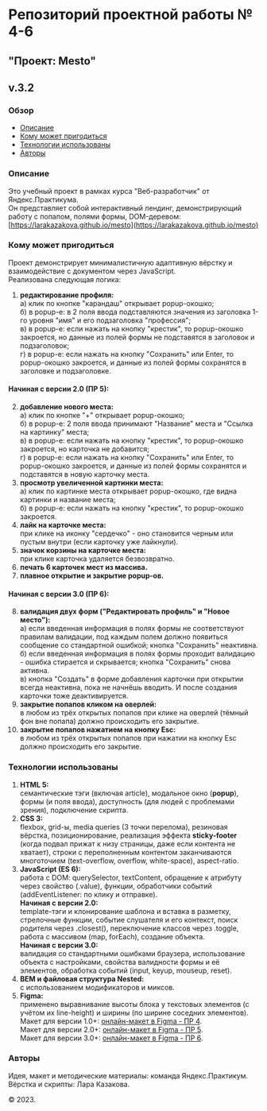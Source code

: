 # Репозиторий проектной работы № 4-6

## "Проект: Mesto"

**v.3.2**
----------

### Обзор
* [Описание](#Описание)
* [Кому может пригодиться](#Кому-может-пригодиться)
* [Технологии использованы](#Технологии-использованы)
* [Авторы](#Авторы)

### Описание
Это учебный проект в рамках курса "Веб-разработчик" от Яндекс.Практикума.<br>
Он представляет собой интерактивный лендинг, демонстрирующий работу с попапом, полями формы, DOM-деревом:
[https://larakazakova.github.io/mesto](https://larakazakova.github.io/mesto)

### Кому может пригодиться
Проект демонстрирует минималистичную адаптивную вёрстку и взаимодействие с документом через JavaScript.<br>
Реализована следующая логика:<br>
1. **редактирование профиля:**<br>
а) клик по кнопке "карандаш" открывает popup-окошко;<br>
б) в popup-е: в 2 поля ввода подставляются значения из заголовка 1-го уровня "имя" и его подзаголовка "профессия";<br>
в) в popup-е: если нажать на кнопку "крестик", то popup-окошко закроется, но данные из полей формы не подставятся в заголовок и подзаголовок;<br>
г) в popup-е: если нажать на кнопку "Сохранить" или Enter, то popup-окошко закроется, и данные из полей формы сохранятся в заголовке и подзаголовке.<br>
#### Начиная с версии 2.0 (ПР 5):
2. **добавление нового места:**<br>
а) клик по кнопке "+" открывает popup-окошко;<br>
б) в popup-е: 2 поля ввода принимают "Название" места и "Ссылка на картинку" места;<br>
в) в popup-е: если нажать на кнопку "крестик", то popup-окошко закроется, но карточка не добавится;<br>
г) в popup-е: если нажать на кнопку "Сохранить" или Enter, то popup-окошко закроется, и данные из полей формы сохранятся и подставятся в новую карточку места.<br>
3. **просмотр увеличенной картинки места:**<br>
а) клик по картинке места открывает popup-окошко, где видна картинки и название места;<br>
б) в popup-е: если нажать на кнопку "крестик", то popup-окошко закроется.<br>
4. **лайк на карточке места:**<br>
при клике на иконку "сердечко" - оно становится черным или пустым внутри (если карточку уже лайкнули).<br>
5. **значок корзины на карточке места:**<br>
при клике карточка удаляется безвозвратно.<br>
6. **печать 6 карточек мест из массива.**<br>
7. **плавное открытие и закрытие popup-ов.**
#### Начиная с версии 3.0 (ПР 6):
8. **валидация двух форм ("Редактировать профиль" и "Новое место"):**<br>
а) если введенная информация в полях формы не соответствуют правилам валидации, под каждым полем должно появиться сообщение со стандартной ошибкой; кнопка "Сохранить" неактивна.<br>
б) если введенная информация в полях формы проходит валидацию - ошибка стирается и скрывается; кнопка "Сохранить" снова активна.<br>
в) кнопка "Создать" в форме добавления карточки при открытии всегда неактивна, пока не начнёшь вводить. И после создания карточки тоже деактивируется.<br>
9. **закрытие попапов кликом на оверлей:**<br>
в любом из трёх открытых попапов при клике на оверлей (тёмный фон вне попапа) должно происходить его закрытие.<br>
10. **закрытие попапов нажатием на кнопку Esc:**<br>
в любом из трёх открытых попапов при нажатии на кнопку Esc должно происходить его закрытие.<br>


### Технологии использованы
1. **HTML 5:**<br>
семантические тэги (включая article), модальное окно (**popup**), формы (и поля ввода), доступность (для людей с проблемами зрения), подключение скрипта.<br>
2. **CSS 3:**<br>
flexbox, grid-ы, media queries (3 точки перелома), резиновая вёрстка, позиционирование, реализация эффекта **sticky-footer** (когда подвал прижат к низу страницы, даже если контента не хватает), строки с переполненным контентом заканчиваются многоточием (text-overflow, overflow, white-space), aspect-ratio.<br>
3. **JavaScript (ES 6):**<br>
работа с DOM: querySelector, textContent, обращение к атрибуту через свойство (.value), функции, обработчики событий (addEventListener: по клику и отправке).<br>
**Начиная с версии 2.0:**<br>
template-тэги и клонирование шаблона и вставка в разметку, стрелочные функции, событие слушателя и его контекст, поиск родителя через .closest(), переключение классов через .toggle, работа с массивом (map, forEach), создание объекта.<br>
**Начиная с версии 3.0:**<br>
валидация со стандартными ошибками браузера, использование объекта с настройками, свойства валидности формы и её элементов, обработка событий (input, keyup, mouseup, reset).<br>
4. **BEM и файловая структура Nested:**<br>
с использованием модификаторов и миксов.
5. **Figma:**<br>
применено выравнивание высоты блока у текстовых элементов (с учётом их line-height) и ширины (по ширине соседних элементов).<br>
Макет для версии 1.0+: [онлайн-макет в Figma - ПР 4](https://www.figma.com/file/2cn9N9jSkmxD84oJik7xL7/JavaScript.-Sprint-4?node-id=0%3A1).<br>
Макет для версии 2.0+: [онлайн-макет в Figma - ПР 5](https://www.figma.com/file/bjyvbKKJN2naO0ucURl2Z0/JavaScript.-Sprint-5?node-id=0%3A1).<br>
Макет для версии 3.0+: [онлайн-макет в Figma - ПР 6](https://www.figma.com/file/kRVLKwYG3d1HGLvh7JFWRT/JavaScript.-Sprint-6?node-id=0%3A1).<br>



### Авторы
Идея, макет и методические материалы: команда Яндекс.Практикум.<br>
Вёрстка и скрипты: Лара Казакова.

&copy; 2023.
